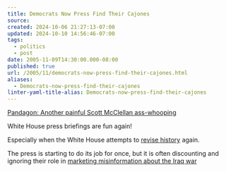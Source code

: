 ```yaml
---
title: Democrats Now Press Find Their Cajones
source: 
created: 2024-10-06 21:27:13-07:00
updated: 2024-10-10 14:56:46-07:00
tags:
  - politics
  - post
date: 2005-11-09T14:30:00.000-08:00
published: true
url: /2005/11/democrats-now-press-find-their-cajones.html
aliases:
  - Democrats-now-press-find-their-cajones
linter-yaml-title-alias: Democrats-now-press-find-their-cajones
---
```



[Pandagon: Another painful Scott McClellan ass-whooping](http://www.pandagon.net/archives/2005/11/another_painful.html "Pandagon: Another painful Scott McClellan ass-whooping")  
  
White House press briefings are fun again!  
  
Especially when the White House attempts to [revise history](http://www.mediainfo.com/eandp/news/article_display.jsp?vnu_content_id=1001477236) again.  
  
The press is starting to do its job for once, but it is often discounting and ignoring their role in [marketing misinformation about the Iraq war](http://www.fair.org/index.php?page=2710)